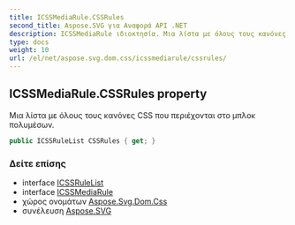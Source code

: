```yaml
---
title: ICSSMediaRule.CSSRules
second_title: Aspose.SVG για Αναφορά API .NET
description: ICSSMediaRule ιδιοκτησία. Μια λίστα με όλους τους κανόνες CSS που περιέχονται στο μπλοκ πολυμέσων.
type: docs
weight: 10
url: /el/net/aspose.svg.dom.css/icssmediarule/cssrules/
---
```

## ICSSMediaRule.CSSRules property

Μια λίστα με όλους τους κανόνες CSS που περιέχονται στο μπλοκ πολυμέσων.

```csharp
public ICSSRuleList CSSRules { get; }
```

### Δείτε επίσης

* interface [ICSSRuleList](../../icssrulelist/)
* interface [ICSSMediaRule](../)
* χώρος ονομάτων [Aspose.Svg.Dom.Css](../../icssmediarule/)
* συνέλευση [Aspose.SVG](../../../)



